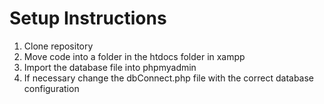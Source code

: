 # Setup Instructions

1. Clone repository
2. Move code into a folder in the htdocs folder in xampp
3. Import the database file into phpmyadmin
4. If necessary change the dbConnect.php file with the correct database configuration
